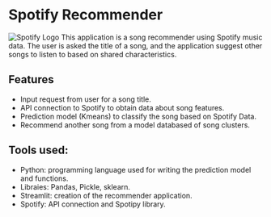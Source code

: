 # Spotify Recommender

![Spotify Logo](https://raw.githubusercontent.com/Futuroent/G4spotify/master/Image/spotify6.png)
This application is a song recommender using Spotify music data. The user is asked the title of a song, and the application suggest other songs to listen to based on shared characteristics.

## Features
- Input request from user for a song title.
- API connection to Spotify to obtain data about song features.
- Prediction model (Kmeans) to classify the song based on Spotify Data.
- Recommend another song from a model databased of song clusters.

## Tools used:
- Python: programming language used for writing the prediction model and functions.
- Libraies: Pandas, Pickle, sklearn.
- Streamlit: creation of the recommender application.
- Spotify: API connection and Spotipy library.
